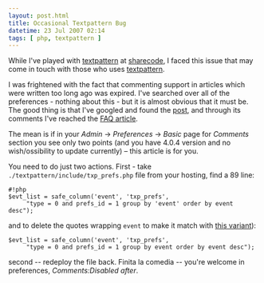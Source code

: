 ```yaml
---
layout: post.html
title: Occasional Textpattern Bug
datetime: 23 Jul 2007 02:14
tags: [ php, textpattern ]
---
```


While I've played with [textpattern](http://textpattern.org/) at [sharecode](http://sharedcode.info/), I faced this issue that may come in touch with those who uses [textpattern](http://textpattern.org/).

I was frightened with the fact that commenting support in articles which were written too long ago was expired. I've searched over all of the preferences - nothing about this - but it is almost obvious that it must be. The good thing is that I've googled and found the [post](http://hari.literaryforums.org/2007/04/22/textpattern-review/), and through its comments I've reached the [FAQ article](http://textpattern.com/faq/257/comment-preferences-are-missing).

The mean is if in your _Admin_ -> _Preferences_ -> _Basic_ page for _Comments_ section you see only two points (and you have 4.0.4 version and no wish/ossibility to update currently) – this article is for you.

You need to do just two actions. First - take `./textpattern/include/txp_prefs.php` file from your hosting, find a 89 line:

    #!php
    $evt_list = safe_column('event', 'txp_prefs',
         "type = 0 and prefs_id = 1 group by 'event' order by event desc");

and to delete the quotes wrapping `event` to make it match with [this variant](http://dev.textpattern.com/browser/development/4.0/textpattern/include/txp_prefs.php?rev=2156#L89)):

    $evt_list = safe_column('event', 'txp_prefs',
         "type = 0 and prefs_id = 1 group by event order by event desc");

second -- redeploy the file back. Finita la comedia -- you're welcome in preferences,  _Comments:Disabled after_.

